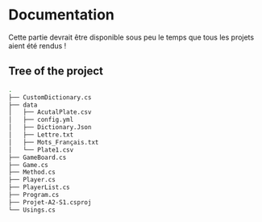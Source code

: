 # Documentation

 Cette partie devrait être disponible sous peu le temps que tous les projets aient été rendus !

## Tree of the project

```bash
.
├── CustomDictionary.cs
├── data
│   ├── AcutalPlate.csv
│   ├── config.yml
│   ├── Dictionary.Json
│   ├── Lettre.txt
│   ├── Mots_Français.txt
│   └── Plate1.csv
├── GameBoard.cs
├── Game.cs
├── Method.cs
├── Player.cs
├── PlayerList.cs
├── Program.cs
├── Projet-A2-S1.csproj
└── Usings.cs
```
